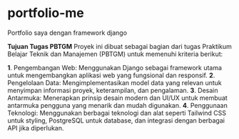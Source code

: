# portfolio-me
Portfolio saya dengan framework django

**Tujuan Tugas PBTGM**
Proyek ini dibuat sebagai bagian dari tugas Praktikum Belajar Teknik dan Manajemen (PBTGM) untuk memenuhi kriteria berikut:

**1**. Pengembangan Web: Menggunakan Django sebagai framework utama untuk mengembangkan aplikasi web yang fungsional dan responsif.
**2**. Pengelolaan Data: Mengimplementasikan model data yang relevan untuk menyimpan informasi proyek, keterampilan, dan pengalaman.
**3**. Desain Antarmuka: Menerapkan prinsip desain modern dan UI/UX untuk membuat antarmuka pengguna yang menarik dan mudah digunakan.
**4**. Penggunaan Teknologi: Menggunakan berbagai teknologi dan alat seperti Tailwind CSS untuk styling, PostgreSQL untuk database, dan integrasi dengan berbagai API jika diperlukan.
